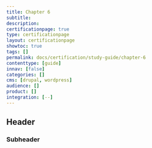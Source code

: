 ```yaml
---
title: Chapter 6
subtitle:
description:  
certificationpage: true
type: certificationpage
layout: certificationpage
showtoc: true
tags: []
permalink: docs/certification/study-guide/chapter-6
contenttype: [guide]
innav: [false]
categories: []
cms: [drupal, wordpress]
audience: []
product: []
integration: [--]
---
```


## Header
### Subheader
